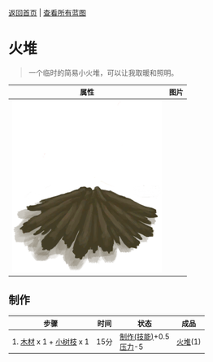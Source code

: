[返回首页](index.md)   |  [查看所有蓝图](blueprint.md)
# 火堆  
> 一个临时的简易小火堆，可以让我取暖和照明。  
  
  属性  |   图片   
 ----  |  ----:   
   |  ![](Sprite/FireExtinguished.png)   
  
## 制作  
步骤  |  时间  |  状态  |  成品  
----  |  ----  |  ----  |  ----  
1. [木材](Wood.md) x 1 + [小树枝](Sticks.md) x 1  |  15分  |  [制作(技能)](Skill_Crafting.md)+0.5<br>[压力](Stress.md)-5  |  [火堆](FireExtinguished.md)(1)  
